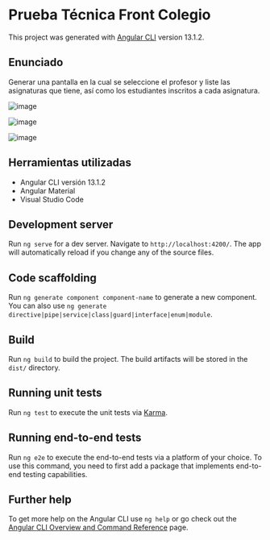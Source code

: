 # Prueba Técnica Front Colegio

This project was generated with [Angular CLI](https://github.com/angular/angular-cli) version 13.1.2.

## Enunciado

Generar una pantalla en la cual se seleccione el profesor y liste las asignaturas que tiene, así como los estudiantes inscritos a cada asignatura.

![image](https://user-images.githubusercontent.com/98467689/154753373-4eae81e4-bf6b-4994-bb01-4b1ef53e739d.png)

![image](https://user-images.githubusercontent.com/98467689/154753664-cbec69e7-bbec-4dae-9869-769b8767018c.png)

![image](https://user-images.githubusercontent.com/98467689/154753705-e8f3fb87-120d-4666-9daf-a67346a4faf1.png)

## Herramientas utilizadas

- Angular CLI versión 13.1.2
- Angular Material
- Visual Studio Code

## Development server

Run `ng serve` for a dev server. Navigate to `http://localhost:4200/`. The app will automatically reload if you change any of the source files.

## Code scaffolding

Run `ng generate component component-name` to generate a new component. You can also use `ng generate directive|pipe|service|class|guard|interface|enum|module`.

## Build

Run `ng build` to build the project. The build artifacts will be stored in the `dist/` directory.

## Running unit tests

Run `ng test` to execute the unit tests via [Karma](https://karma-runner.github.io).

## Running end-to-end tests

Run `ng e2e` to execute the end-to-end tests via a platform of your choice. To use this command, you need to first add a package that implements end-to-end testing capabilities.

## Further help

To get more help on the Angular CLI use `ng help` or go check out the [Angular CLI Overview and Command Reference](https://angular.io/cli) page.
